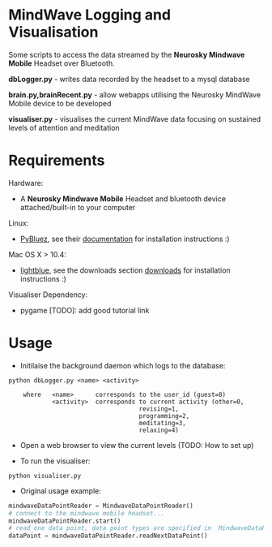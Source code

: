 MindWave Logging and Visualisation
==================================

Some scripts to access the data streamed by the **Neurosky Mindwave Mobile** Headset over Bluetooth. 

**dbLogger.py** - writes data recorded by the headset to a mysql database

**brain.py,brainRecent.py** - allow webapps utilising the Neurosky MindWave Mobile device to be developed

**visualiser.py** - visualises the current MindWave data focusing on sustained levels of attention and meditation

Requirements 
============

Hardware:
* A **Neurosky Mindwave Mobile** Headset and bluetooth device attached/built-in to your computer

Linux:
* [PyBluez](http://code.google.com/p/pybluez/), see their [documentation](http://code.google.com/p/pybluez/wiki/Documentation) for installation instructions :)

Mac OS X > 10.4:
* [lightblue](http://lightblue.sourceforge.net/), see the downloads section [downloads](http://lightblue.sourceforge.net/#downloads) for installation instructions :)

Visualiser Dependency:
* pygame [TODO]: add good tutorial link

Usage
=====

* Initilaise the background daemon which logs to the database:

```
python dbLogger.py <name> <activity>

	where 	<name> 		corresponds to the user_id (guest=0)
		    <activity>	corresponds to current activity (other=0,
									revising=1,
									programming=2, 
									meditating=3, 
									relaxing=4)
```

* Open a web browser to view the current levels (TODO: How to set up) 

* To run the visualiser:

```python visualiser.py```

* Original usage example:

```python
mindwaveDataPointReader = MindwaveDataPointReader()
# connect to the mindwave mobile headset...
mindwaveDataPointReader.start()
# read one data point, data point types are specified in  MindwaveDataPoints.py'
dataPoint = mindwaveDataPointReader.readNextDataPoint()
``` 
